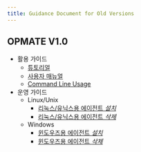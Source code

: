 ```yaml
---
title: Guidance Document for Old Versions
---
```


## OPMATE V1.0

- 활용 가이드
  - [튜토리얼](QuickTutorial.md)
  - [사용자 매뉴얼](Overview.md)
  - [Command Line Usage](CliUsage.md)
- 운영 가이드
  - Linux/Unix
    - [리눅스/유닉스용 에이전트 *설치*](InstallAgentLinux.md)
    - [리눅스/유닉스용 에이전트 *삭제*](UninstallAgentLinux.md)
  - Windows
    - [윈도우즈용 에이전트 *설치*](InstallAgentWindows.md)
    - [윈도우즈용 에이전트 *삭제*](UninstallAgentWindows.md)
